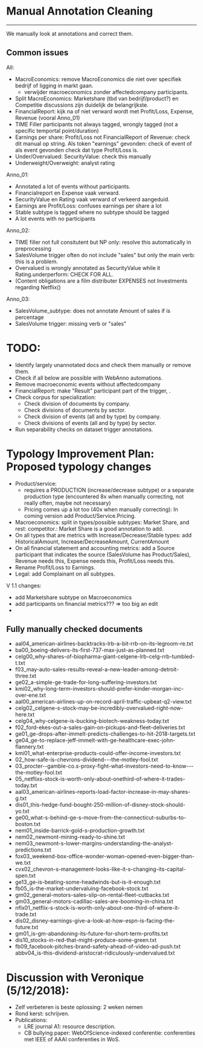 # Manual Annotation Cleaning
---------------------------

We manually look at annotations and correct them.

## Common issues

All:
- MacroEconomics: remove MacroEconomics die niet over specifiek bedrijf of ligging in markt gaan.
    - verwijder macroeconomics zonder affectedcompany participants.
- Split MacroEconomics: Marketshare (tbd van bedrijf/product?) en Competitie discussions zijn duidelijk de belangrijkste.
- FinancialReport: kijk na of niet verward wordt met Profit/Loss, Expense, Revenue (vooral Anno_01)
- TIME Filler participants not always tagged, wrongly tagged (not a specific temportal point/duration)
- Earnings per share: Profit/Loss not FinancialReport of Revenue: check dit manual op string. Als token "earnings" gevonden: check of event of als event gevonden check dat type Profit/Loss is.
- Under/Overvalued: SecurityValue: check this manually
- Underweight/Overweight: analyst rating

Anno_01:
- Annotated a lot of events without participants.
- Financialreport en Expense vaak verward.
- SecurityValue en Rating vaak verward of verkeerd aangeduid.
- Earnings are Profit/Loss: confuses earnings per share a lot
- Stable subtype is tagged where no subtype should be tagged
- A lot events with no participants

Anno_02:
- TIME filler not full consitutent but NP only: resolve this automatically in preprocessing
- SalesVolume trigger often do not include "sales" but only the main verb: this is a problem.
- Overvalued is wrongly annotated as SecurityValue while it Rating.underperform: CHECK FOR ALL.
- (Content obligations are a film distributer EXPENSES not Investments regarding Netflix()

Anno_03:
- SalesVolume_subtype: does not annotate Amount of sales if is percentage
- SalesVolume trigger: missing verb or "sales"

# TODO:
- Identify largely unannotated docs and check them manually or remove them.
- Check if all below are possible with WebAnno automations.
- Remove macroeconomic events without affectedcompany
- FinancialReport: make "Result" participant part of the trigger, .
- Check corpus for specialization:
    - Check division of documents by company.
    - Check divisions of documents by sector.
    - Check division of events (all and by type) by company.
    - Check divisions of events (all and by type) by sector.
- Run separability checks on dataset trigger annotations.

# Typology Improvement Plan: Proposed typology changes
- Product/service:
    - requires a PRODUCTION (increase/decrease subtype) or a separate production type (encountered 8x when manually correcting, not really often, maybe not necessary)
    - Pricing comes up a lot too (40x when manually correcting): In coming version add Product/Service.Pricing.
- Macroeconomics: split in types/possible subtypes: Market Share, and rest: competitor.: Market Share is a good annotation to add.
- On all types that are metrics with Increase/Decrease/Stable types: add HistoricalAmount, Increase/DecreaseAmount, CurrentAmount
- On all financial statement and accounting metrics: add a Source participant that indicates the source (SalesVolume has Product/Sales), Revenue needs this, Expense needs this, Profit/Loss needs this.
- Rename Profit/Loss to Earnings.
- Legal: add Complainant on all subtypes.

V 1.1 changes:
- add Marketshare subtype on Macroeconomics
- add participants on financial metrics??? => too big an edit
- 

## Fully manually checked documents
- aal04_american-airlines-backtracks-lrb-a-bit-rrb-on-its-legroom-re.txt
- ba00_boeing-delivers-its-first-737-max-just-as-planned.txt
- celg00_why-shares-of-biopharma-giant-celgene-lrb-celg-rrb-tumbled-t.txt
- f03_may-auto-sales-results-reveal-a-new-leader-among-detroit-three.txt
- ge02_a-simple-ge-trade-for-long-suffering-investors.txt
- kmi02_why-long-term-investors-should-prefer-kinder-morgan-inc-over-ene.txt
- aal00_american-airlines-up-on-record-april-traffic-upbeat-q2-view.txt
- celg02_celgene-s-stock-may-be-incredibly-overvalued-right-now-here.txt
- celg04_why-celgene-is-bucking-biotech-weakness-today.txt
- f02_ford-ekes-out-a-sales-gain-on-pickups-and-fleet-deliveries.txt
- ge01_ge-drops-after-immelt-predicts-challenges-to-hit-2018-targets.txt
- ge04_ge-to-replace-jeff-immelt-with-ge-healthcare-exec-john-flannery.txt
- kmi01_what-enterprise-products-could-offer-income-investors.txt
- 02_how-safe-is-chevrons-dividend---the-motley-fool.txt
- 03_procter--gamble-co.s-proxy-fight-what-investors-need-to-know---the-motley-fool.txt
- 05_netflixs-stock-is-worth-only-about-onethird-of-where-it-trades-today.txt
- aal03_american-airlines-reports-load-factor-increase-in-may-shares-g.txt
- dis01_this-hedge-fund-bought-250-million-of-disney-stock-should-yo.txt
- ge00_what-s-behind-ge-s-move-from-the-connecticut-suburbs-to-boston.txt
- nem01_inside-barrick-gold-s-production-growth.txt
- nem02_newmont-mining-ready-to-shine.txt
- nem03_newmont-s-lower-margins-understanding-the-analyst-predictions.txt
- fox03_weekend-box-office-wonder-woman-opened-even-bigger-than-we.txt
- cvx02_chevron-s-management-looks-like-it-s-changing-its-capital-spen.txt
- ge13_ge-is-beating-some-headwinds-but-is-it-enough.txt
- fb05_is-the-market-undervaluing-facebook-stock.txt
- gm02_general-motors-sales-slip-on-rental-fleet-cutbacks.txt
- gm03_general-motors-cadillac-sales-are-booming-in-china.txt
- nflx01_netflix-s-stock-is-worth-only-about-one-third-of-where-it-trade.txt
- dis02_disney-earnings-give-a-look-at-how-espn-is-facing-the-future.txt
- gm01_is-gm-abandoning-its-future-for-short-term-profits.txt
- dis10_stocks-in-red-that-might-produce-some-green.txt
- fb09_facebook-pitches-brand-safety-ahead-of-video-ad-push.txt
abbv04_is-this-dividend-aristocrat-ridiculously-undervalued.txt


# Discussion with Veronique (5/12/2018):
- Zelf verbeteren is beste oplossing: 2 weken nemen
- Rond kerst: schrijven.
- Publications:
    - LRE journal A1: resource description.
    - CB bullying paper: WebOfScience-indexed conferentie: conferenties met IEEE of AAAI conferenties in WoS.